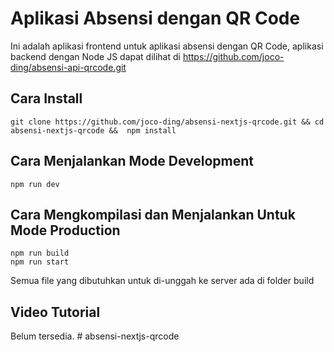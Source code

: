 # Aplikasi Absensi dengan QR Code

Ini adalah aplikasi frontend untuk aplikasi absensi dengan QR Code, aplikasi backend dengan Node JS dapat dilihat di https://github.com/joco-ding/absensi-api-qrcode.git

## Cara Install

    git clone https://github.com/joco-ding/absensi-nextjs-qrcode.git && cd absensi-nextjs-qrcode &&  npm install

## Cara Menjalankan Mode Development

    npm run dev

## Cara Mengkompilasi dan Menjalankan Untuk Mode Production

    npm run build
    npm run start

Semua file yang dibutuhkan untuk di-unggah ke server ada di folder build

## Video Tutorial

Belum tersedia.
#   a b s e n s i - n e x t j s - q r c o d e  
 